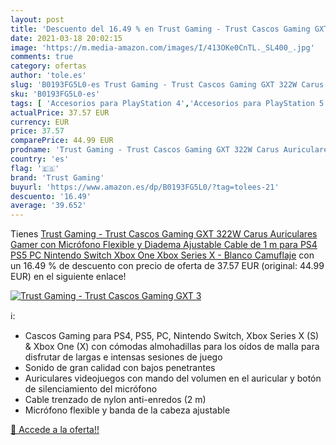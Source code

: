 ```yaml
---
layout: post
title: 'Descuento del 16.49 % en Trust Gaming - Trust Cascos Gaming GXT 3'
date: 2021-03-18 20:02:15
image: 'https://m.media-amazon.com/images/I/413OKe0CnTL._SL400_.jpg'
comments: true
category: ofertas
author: 'tole.es'
slug: 'B0193FG5L0-es Trust Gaming - Trust Cascos Gaming GXT 322W Carus...'
sku: 'B0193FG5L0-es'
tags: [ 'Accesorios para PlayStation 4','Accesorios para PlayStation 5','Auriculares para PlayStation 5','Hardware y juegos para PlayStation 4','Hardware y juegos para PlayStation 5','Videojuegos','nintendo','ps4','ps5','trust gaming','xbox', ]
actualPrice: 37.57 EUR
currency: EUR
price: 37.57
comparePrice: 44.99 EUR
prodname: 'Trust Gaming - Trust Cascos Gaming GXT 322W Carus Auriculares Gamer con Micrófono Flexible y Diadema Ajustable  Cable de 1 m  para PS4  PS5  PC  Nintendo Switch  Xbox One  Xbox Series X - Blanco Camuflaje'
country: 'es'
flag: '🇪🇸'
brand: 'Trust Gaming'
buyurl: 'https://www.amazon.es/dp/B0193FG5L0/?tag=tolees-21'
descuento: '16.49'
average: '39.652'
---
```


Tienes [Trust Gaming - Trust Cascos Gaming GXT 322W Carus Auriculares Gamer con Micrófono Flexible y Diadema Ajustable  Cable de 1 m  para PS4  PS5  PC  Nintendo Switch  Xbox One  Xbox Series X - Blanco Camuflaje](https://www.amazon.es/dp/B0193FG5L0/?tag=tolees-21) con un 16.49 % de descuento con precio de oferta de 37.57 EUR (original: 44.99 EUR) en el siguiente enlace!

[![Trust Gaming - Trust Cascos Gaming GXT 3](https://m.media-amazon.com/images/I/413OKe0CnTL._SL400_.jpg)](https://www.amazon.es/dp/B0193FG5L0/?tag=tolees-21)

ℹ️:

- Cascos Gaming para PS4, PS5, PC, Nintendo Switch, Xbox Series X (S) & Xbox One (X) con cómodas almohadillas para los oídos de malla para disfrutar de largas e intensas sesiones de juego
- Sonido de gran calidad con bajos penetrantes
- Auriculares videojuegos con mando del volumen en el auricular y botón de silenciamiento del micrófono
- Cable trenzado de nylon anti-enredos (2 m)
- Micrófono flexible y banda de la cabeza ajustable

[🛒 Accede a la oferta!!](https://www.amazon.es/dp/B0193FG5L0/?tag=tolees-21)
